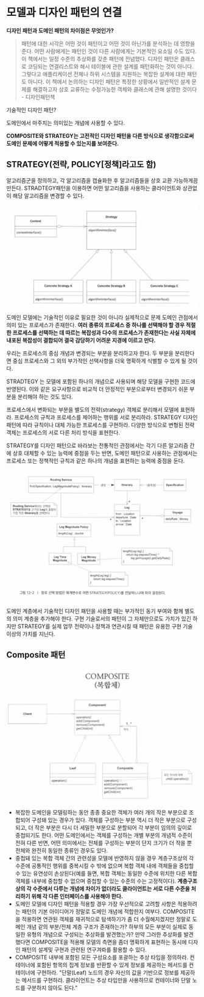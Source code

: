 # 모델과 디자인 패턴의 연결



**디자인 패턴과 도메인 패턴의 차이점은 무엇인가?**

> 패턴에 대한 시각은 어떤 것이 패턴이고 어떤 것이 아닌가를 분석하는 데 영향을 준다. 어떤 사람에게는 패턴인 것이 다른 사람에게는 기본적인 요소일 수도 있다. 이 책에서는 일정 수준의 추상화를 갖춘 패턴에 전념했다. 디자인 패턴은 클래스로 코딩되는 연결리스트와 해시 테이블에 관한 설계를 패턴화하는 것이 아니다. 그렇다고 애플리케이션 전체나 하위 시스템을 지원하는 복잡한 설계에 대한 패턴도 아니다. 이 책에서 논의하는 디자인 패턴은 특정한 상황에서 일반적인 설계 문제를 해결하고자 상호 교류하는 수정가능한 객체와 클래스에 관해 설명한 것이다 - 디자인패턴책



기술적인 디자인 패턴?

 도메인에서 마주치는 의미있는 개념에 사용할 수 있다.

**COMPOSITE와 STRATEGY는 고전적인 디자인 패턴을 다른 방식으로 생각함으로써 도메인 문제에 어떻게 적용할 수 있는지를 보여준다.**



## STRATEGY(전략, POLICY[정책]라고도 함)

알고리즘군을 정의하고, 각 알고리즘을 캡슐화한 후 알고리즘들을 상호 교환 가능하게끔 만든다. STRADTEGY패턴을 이용하면 어떤 알고리즘을 사용하는 클라이언트와 상관없이 해당 알고리즘을 변경할 수 있다.

![image-20230312112355470](https://raw.githubusercontent.com/LenKIM/images/master/2023-03-12/image-20230312112355470.png)



 도메인 모델에는 기술적인 이유로 필요한 것이 아니라 실제적으로 문제 도메인 관점에서 의미 있는 프로세스가 존재한다. **여러 종류의 프로세스 중 하나를 선택해야 할 경우 적절한 프로세스를 선택하는 데 따르는 복잡성과 다수의 프로세스가 존재한다는 사실 자체에 내포된 복잡성이 결합되어 결국 감당하기 어려운 지경에 이르고 만다.**



 우리는 프로세스의 중심 개념과 변경되는 부분을 분리하고자 한다. 두 부분을 분리한다면 중심 프로세스와 그 외의 부가적인 선택사항을 더욱 명확하게 식별할 수 있게 될 것이다.

 STRADTEGY 는 모델에 포함된 하나의 개념으로 사용되며 해당 모델을 구현한 코드에 반영된다. 이와 같은 요구사항으로 비교적 더 안정적인 부분으로부터 변경되기 쉬운 부분을 분리해야 하는 것도 있다.

 프로세스에서 변화되는 부분을 별도의 전략(strategy) 객체로 분리해서 모델에 표현하라. 프로세스의 규칙과 프로세스를 제어하는 행위를 서로 분리하라. STRATEGY 디자인 패턴에 따라 규칙이나 대체 가능한 프로세스를 구현하라. 다양한 방식으로 변형된 전략 객체는 프로세스의 서로 다른 처리 방식을 표현한다.



 STRATEGY를 디자인 패턴으로 바라보는 전통적인 관점에서는 각기 다른 알고리즘 간에 상호 대체할 수 있는 능력에 중점을 두는 반면, 도메인 패턴으로 사용하는 관점에서는 프로세스 또는 정책적인 규칙과 같은 하나의 개념을 표현하는 능력에 중점을 둔다.

![image-20230312120023922](https://raw.githubusercontent.com/LenKIM/images/master/2023-03-12/image-20230312120023922.png)

  도메인 계층에서 기술적인 디자인 패턴을 사용할 때는 부가적인 동기 부여와 함께 별도의 의미 계층을 추가해야 한다. 구현 기술로서의 패턴이 그 자체만으로도 가치가 있긴 하지만 STRATEGY를 실제 업무 전략이나 정책과 연관시킬 때 패턴은 유용한 구현 기술 이상의 가치를 지닌다.

## Composite 패턴

![image-20230312120600747](https://raw.githubusercontent.com/LenKIM/images/master/2023-03-12/image-20230312120600747.png)



- 복잡한 도메인을 모델링하는 동안 종종 중요한 객체가 여러 개의 작은 부분으로 조합되어 구성돼 있는 경우가 있다. 객체를 구성하는 부분 역시 더 작은 부분으로 구성되고, 더 작은 부분은 다시 더 세밀한 부분으로 분할되어 각 부분이 임의의 깊이로 중첩되기도 한다. 어떤 도메인에서는 객체를 구성하는 개별 부분의 개념적 수준이 전혀 다른 반면, 어떤 의미에서는 전체를 구성하는 부분이 단지 크기가 더 작을 뿐 전체와 완전히 동일한 종류인 경우도 있다.
- 중첩돼 있는 복합 객체 간의 관련성을 모델에 반영하지 않을 경우 계층구조상의 각 수준에 공통적인 행위를 중복시킬 수 밖에 없으며 복합 객체 내에 객체들을 중첩할 수 있는 유연성이 손상된다(예를 들면, 복합 객체는 동일한 수준에 위치한 다른 복합 객체를 내부에 중첩할 수 없으며 중첩할 수 있는 수준의 수는 고정적이다). **계층구조상의 각 수준에서 다루는 개념에 차이가 없더라도 클라이언트는 서로 다른 수준을 처리하기 위해 각 다른 인터페이스를 사용해야 한다.**
- 도메인 모델에 디자인 패턴을 적용할 경우 가장 우선적으로 고려할 사항은 적용하려는 패턴의 기본 아이디어가 정말로 도메인 개념에 적합한지 여부다. COMPOSITE을 적용하면 연관된 객체를 재귀적으로 탐색하기가 좀 더 수월해지겠지만 정말로 도메인 개념 같의 부분/전체 계층 구조가 존재하는가? 하부의 모든 부분이 실제로 동일한 유형의 개념으로 구성되는 추상화를 발견했는가? 만약 그러한 추상화를 발견했다면 COMPOSITE을 적용해 모델의 측면을 좀더 명확하게 표현하는 동시에 디자인 패턴의 설계및 구현과 관련된 연구겨롸를 활용할 수 있다.
- COMPOSITE 내부에 포함된 모든 구성요소를 포괄하는 추상 타입을 정의하라. 컨테이너에 포함된 항목의 집계 정보를 반환할 수 있게 정보를 제공하는 메서드를 컨테이너에 구현하라. "단말(Leaf) 노드의 경우 자신의 값을 기반으로 정보를 제공하는 메서드를 구현하라. 클라이언트는 추상 타입만을 사용하므로 컨테이너와 단말 노드를 구분하지 않아도 된다."

